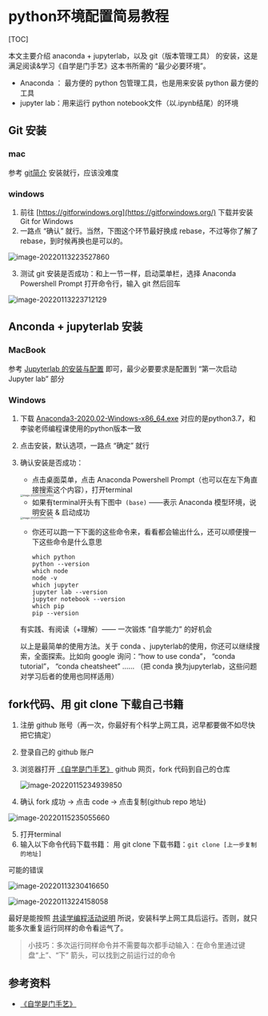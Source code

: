 # python环境配置简易教程

[TOC]



本文主要介绍 anaconda + jupyterlab，以及 git（版本管理工具） 的安装，这是满足阅读&学习《自学是门手艺》这本书所需的 “最少必要环境”。

- Anaconda ： 最方便的 python 包管理工具，也是用来安装 python 最方便的工具
- jupyter lab：用来运行 python notebook文件（以.ipynb结尾）的环境

## Git 安装

### mac

参考 [git简介](https://github.com/selfteaching/the-craft-of-selfteaching/blob/master/T-appendix.git-introduction.ipynb) 安装就行，应该没难度

### windows

1. 前往 [https://gitforwindows.org](https://gitforwindows.org/) 下载并安装 Git for Windows
2. 一路点 “确认” 就行。当然，下图这个环节最好换成 rebase，不过等你了解了 rebase，到时候再换也是可以的。

![image-20220113223527860](https://cdn.jsdelivr.net/gh/pierrelzw/blog_images/image-20220113223527860.png)

3. 测试 git 安装是否成功：和上一节一样，启动菜单栏，选择 Anaconda Powershell Prompt 打开命令行，输入 git 然后回车

![image-20220113223712129](https://cdn.jsdelivr.net/gh/pierrelzw/blog_images/image-20220113223712129.png)



## Anconda + jupyterlab 安装

### MacBook
参考 [Jupyterlab 的安装与配置](https://github.com/selfteaching/the-craft-of-selfteaching/blob/master/T-appendix.jupyter-installation-and-setup.ipynb) 即可，最少必要要求是配置到 “第一次启动 Jupyter lab” 部分


### Windows


1. 下载 [Anaconda3-2020.02-Windows-x86_64.exe](https://repo.anaconda.com/archive/Anaconda3-2020.02-Windows-x86_64.exe)  对应的是python3.7，和李骏老师编程课使用的python版本一致

2. 点击安装，默认选项，一路点 “确定” 就行

3. 确认安装是否成功：

   - 点击桌面菜单，点击 Anaconda Powershell Prompt（也可以在左下角直接搜索这个内容），打开terminal

   

   <img src="https://cdn.jsdelivr.net/gh/pierrelzw/blog_images/conda_tutorial.png" alt="image-20220113222347932" style="zoom:33%;" />

   - 如果有terminal开头有下图中` (base)` ——表示 Anaconda 模型环境，说明安装 & 启动成功

   <img src="https://cdn.jsdelivr.net/gh/pierrelzw/blog_images/image-20220113222537775.png" alt="image-20220113222537775" style="zoom:33%;" />

   - 你还可以跑一下下面的这些命令来，看看都会输出什么，还可以顺便搜一下这些命令是什么意思

     ```
     which python
     python --version
     which node
     node -v
     which jupyter
     jupyter lab --version
     jupyter notebook --version
     which pip
     pip --version
     ```

   有实践、有阅读（+理解）—— 一次锻炼 “自学能力” 的好机会

   以上是最简单的使用方法。关于 conda 、jupyterlab的使用，你还可以继续搜索，全面探索。比如向 google 询问：“how to use conda”， “conda tutorial”， “conda cheatsheet” …… （把 conda 换为jupyterlab，这些问题对学习后者的使用也同样适用）



## fork代码、用 git clone 下载自己书籍

1. 注册 github 账号（再一次，你最好有个科学上网工具，迟早都要做不如尽快把它搞定）

2. 登录自己的 github 账户

3. 浏览器打开 [《自学是门手艺》](https://github.com/selfteaching/the-craft-of-selfteaching) github 网页，fork 代码到自己的仓库

   ![image-20220115234939850](https://cdn.jsdelivr.net/gh/pierrelzw/blog_images/fork.png)

4. 确认 fork 成功 -> 点击 code -> 点击复制(github repo 地址) 

![image-20220115235055660](https://cdn.jsdelivr.net/gh/pierrelzw/blog_images/fork_finished.png)

5. 打开terminal
6. 输入以下命令代码下载书籍：
用 git clone 下载书籍：`git clone [上一步复制的地址]`

可能的错误

![image-20220113230416650](https://cdn.jsdelivr.net/gh/pierrelzw/blog_images/error_1.png)

![image-20220113224158058](https://cdn.jsdelivr.net/gh/pierrelzw/blog_images/image-20220113224158058.png)

最好是能按照 [共读学编程活动说明](https://s7wabnxfe5.feishu.cn/docs/doccnzs4dwITfISraEbOSbS8FyQ#hVSvEw) 所说，安装科学上网工具后运行。否则，就只能多次重复运行同样的命令看运气了。

>  小技巧：多次运行同样命令并不需要每次都手动输入：在命令里通过键盘“上”、“下” 箭头，可以找到之前运行过的命令



## 参考资料

- [《自学是门手艺》](https://github.com/selfteaching/the-craft-of-selfteaching)
